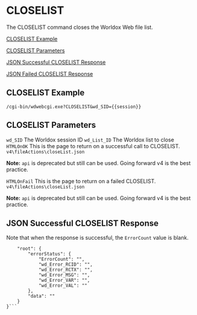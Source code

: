 # CLOSELIST

The CLOSELIST command closes the Worldox Web file list.

[CLOSELIST Example](#closelist-example)

[CLOSELIST Parameters](#closelist-parameters)

[JSON Successful CLOSELIST Response](#json-successful-closelist-response)

[JSON Failed CLOSELIST Response](#json-failed-closelist-response)

## CLOSELIST Example
`/cgi-bin/wdwebcgi.exe?CLOSELIST&wd_SID={{session}}`

## CLOSELIST Parameters
`wd_SID`
The Worldox session ID
`wd_List_ID`
The Worldox list to close
`HTMLOnOK`
This is the page to return on a successful call to CLOSELIST.
`v4\fileActions\closeList.json`

**Note:** `api` is deprecated but still can be used. Going forward v4 is the best practice.

`HTMLOnFail`
This is the page to return on a failed CLOSELIST.
`v4\fileActions\closeList.json`

**Note:** `api` is deprecated but still can be used. Going forward v4 is the best practice.

## JSON Successful CLOSELIST Response

Note that when the response is successful, the `ErrorCount` value is blank. 
```{
    "root": {
        "errorStatus": {
            "ErrorCount": "",
            "wd_Error_RCID": "",
            "wd_Error_RCTX": "",
            "wd_Error_MSG": "",
            "wd_Error_VAR": "",
            "wd_Error_VAL": ""
        },
        "data": ""
    }
}```
